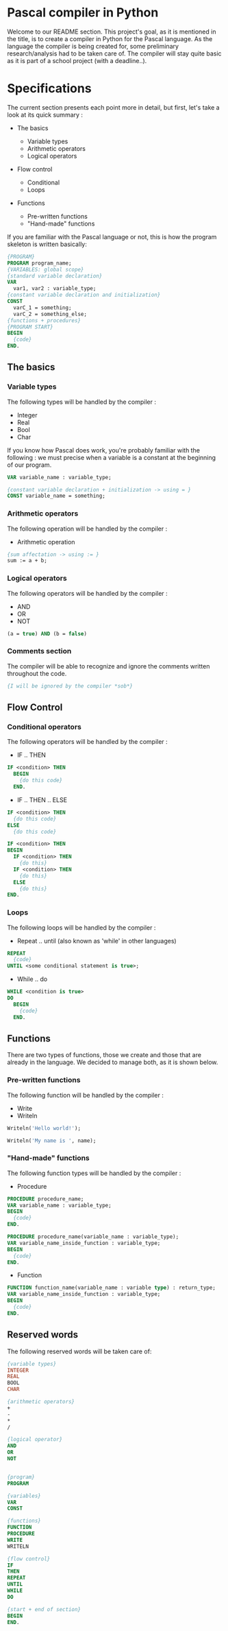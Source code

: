 # Pascal compiler in Python
Welcome to our README section. This project's goal, as it is mentioned in the title, is to create a compiler in Python for the Pascal language. 
As the language the compiler is being created for, some preliminary research/analysis had to be taken care of.
The compiler will stay quite basic as it is part of a school project (with a deadline..). 

# Specifications
The current section presents each point more in detail, but first, let's take a look at its quick summary :

* The basics
  * Variable types
  * Arithmetic operators
  * Logical operators
  
* Flow control
  * Conditional
  * Loops
  
* Functions
  * Pre-written functions
  * "Hand-made" functions

If you are familiar with the Pascal language or not, this is how the program skeleton is written basically:

```pascal
{PROGRAM}
PROGRAM program_name;
{VARIABLES: global scope}
{standard variable declaration}
VAR 
  var1, var2 : variable_type;
{constant variable declaration and initialization}
CONST 
  varC_1 = something;
  varC_2 = something_else;
{functions + procedures}
{PROGRAM START}
BEGIN
  {code}
END.
```

## The basics
### Variable types
The following types will be handled by the compiler :
+ Integer
+ Real
+ Bool
+ Char

If you know how Pascal does work, you're probably familiar with the following : we must precise when a variable is a constant at the beginning of our program.

```pascal
VAR variable_name : variable_type;
```

```pascal
{constant variable declaration + initialization -> using = }
CONST variable_name = something;
```

### Arithmetic operators
The following operation will be handled by the compiler : 
+ Arithmetic operation

```pascal
{sum affectation -> using := }
sum := a + b;
```

### Logical operators
The following operators will be handled by the compiler : 
+ AND
+ OR
+ NOT

```pascal
(a = true) AND (b = false)
```

### Comments section
The compiler will be able to recognize and ignore the comments written throughout the code.

```pascal
{I will be ignored by the compiler *sob*}
```

## Flow Control
### Conditional operators
The following operators will be handled by the compiler :
+ IF .. THEN
```pascal
IF <condition> THEN 
  BEGIN 
    {do this code}
  END.
```
+ IF .. THEN .. ELSE
```pascal
IF <condition> THEN 
  {do this code}
ELSE 
  {do this code}
```
```pascal
IF <condition> THEN
BEGIN
  IF <condition> THEN 
    {do this}
  IF <condition> THEN 
    {do this}
  ELSE 
    {do this}
END.
```
### Loops
The following loops will be handled by the compiler : 
+ Repeat .. until (also known as 'while' in other languages)
```pascal
REPEAT 
  {code} 
UNTIL <some conditional statement is true>;
```
+ While .. do 
```pascal
WHILE <condition is true> 
DO 
  BEGIN 
    {code} 
  END.
```

## Functions
There are two types of functions, those we create and those that are already in the language.
We decided to manage both, as it is shown below.

### Pre-written functions
The following function will be handled by the compiler : 
+ Write
+ Writeln

```pascal
Writeln('Hello world!');
```
```pascal
Writeln('My name is ', name);
```

### "Hand-made" functions
The following function types will be handled by the compiler : 
+ Procedure
```pascal
PROCEDURE procedure_name;
VAR variable_name : variable_type;
BEGIN
  {code}
END.
```
```pascal
PROCEDURE procedure_name(variable_name : variable_type);
VAR variable_name_inside_function : variable_type;
BEGIN
  {code}
END.
```
+ Function
```pascal
FUNCTION function_name(variable_name : variable type) : return_type;
VAR variable_name_inside_function : variable_type;
BEGIN
  {code}
END.
```

## Reserved words
The following reserved words will be taken care of:
```pascal
{variable types}
INTEGER
REAL
BOOL
CHAR

{arithmetic operators}
+
-
*
/

{logical operator}
AND
OR
NOT


{program}
PROGRAM

{variables}
VAR
CONST

{functions}
FUNCTION
PROCEDURE
WRITE
WRITELN

{flow control}
IF
THEN
REPEAT
UNTIL
WHILE
DO

{start + end of section}
BEGIN
END.
```
